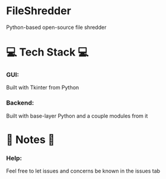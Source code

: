 # FileShredder
Python-based open-source file shredder

# 💻 Tech Stack 💻

### GUI: 
Built with Tkinter from Python
### Backend:
Built with base-layer Python and a couple modules from it

# 📝 Notes 📝

### Help:
Feel free to let issues and concerns be known in the issues tab
